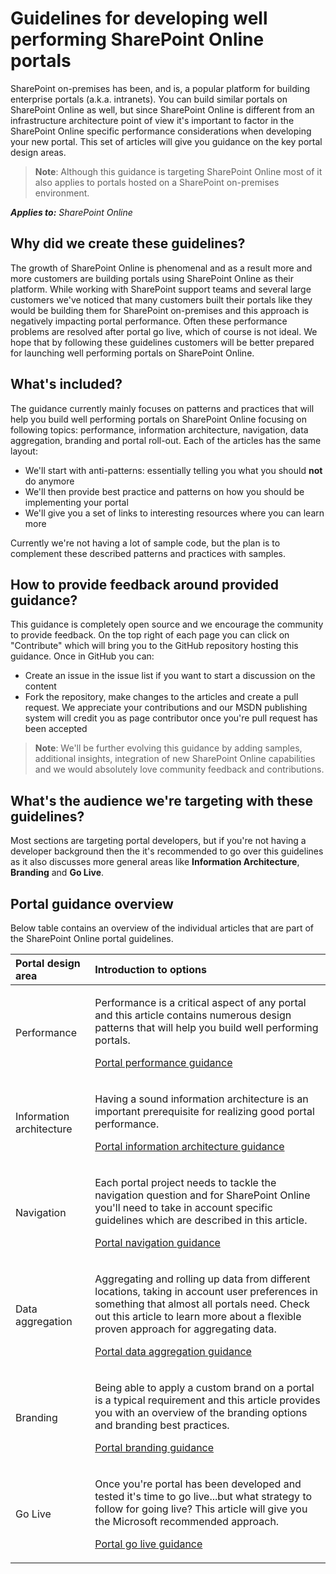 # Guidelines for developing well performing SharePoint Online portals

SharePoint on-premises has been, and is, a popular platform for building enterprise portals (a.k.a. intranets). You can build similar portals on SharePoint Online as well, but since SharePoint Online is different from an infrastructure architecture point of view it's important to factor in the SharePoint Online specific performance considerations when developing your new portal. This set of articles will give you guidance on the key portal design areas.

>**Note**:
>Although this guidance is targeting SharePoint Online most of it also applies to portals hosted on a SharePoint on-premises environment.

_**Applies to:** SharePoint Online_

## Why did we create these guidelines?
<a name="sectionSection0"> </a>
The growth of SharePoint Online is phenomenal and as a result more and more customers are building portals using SharePoint Online as their platform. While working with SharePoint support teams and several large customers we've noticed that many customers built their portals like they would be building them for SharePoint on-premises and this approach is negatively impacting portal performance. Often these performance problems are resolved after portal go live, which of course is not ideal. We hope that by following these guidelines customers will be better prepared for launching well performing portals on SharePoint Online.

## What's included?
The guidance currently mainly focuses on patterns and practices that will help you build well performing portals on SharePoint Online focusing on following topics: performance, information architecture, navigation, data aggregation, branding and portal roll-out. Each of the articles has the same layout:
- We'll start with anti-patterns: essentially telling you what you should **not** do anymore
- We'll then provide best practice and patterns on how you should be implementing your portal
- We'll give you a set of links to interesting resources where you can learn more

Currently we're not having a lot of sample code, but the plan is to complement these described patterns and practices with samples.

## How to provide feedback around provided guidance?
This guidance is completely open source and we encourage the community to provide feedback. On the top right of each page you can click on "Contribute" which will bring you to the GitHub repository hosting this guidance. Once in GitHub you can: 
- Create an issue in the issue list if you want to start a discussion on the content
- Fork the repository, make changes to the articles and create a pull request. We appreciate your contributions and our MSDN publishing system will credit you as page contributor once you're pull request has been accepted

>**Note**:
>We'll be further evolving this guidance by adding samples, additional insights, integration of new SharePoint Online capabilities and we would absolutely love community feedback and contributions.

## What's the audience we're targeting with these guidelines?
<a name="sectionSection1"> </a>
Most sections are targeting portal developers, but if you're not having a developer background then the it's recommended to go over this guidelines as it also discusses more general areas like **Information Architecture**, **Branding** and **Go Live**.

## Portal guidance overview
<a name="sectionSection2"> </a>
Below table contains an overview of the individual articles that are part of the SharePoint Online portal guidelines.

|**Portal design area**|**Introduction to options**|
|:-----|:-----|
|Performance|<p>Performance is a critical aspect of any portal and this article contains numerous design patterns that will help you build well performing portals.</p><p>[Portal performance guidance](portal-performance.md)</p>|
|Information architecture|<p>Having a sound information architecture is an important prerequisite for realizing good portal performance.</p><p>[Portal information architecture guidance](portal-information-architecture.md)</p>|
|Navigation|<p>Each portal project needs to tackle the navigation question and for SharePoint Online you'll need to take in account specific guidelines which are described in this article.</p><p>[Portal navigation guidance](portal-navigation.md)</p>|
|Data aggregation|<p>Aggregating and rolling up data from different locations, taking in account user preferences in something that almost all portals need. Check out this article to learn more about a flexible proven approach for aggregating data.</p><p>[Portal data aggregation guidance](portal-data-aggregation.md)</p>|
|Branding|<p>Being able to apply a custom brand on a portal is a typical requirement and this article provides you with an overview of the branding options and branding best practices.</p><p>[Portal branding guidance](portal-branding.md)</p>|
|Go Live|<p>Once you're portal has been developed and tested it's time to go live...but what strategy to follow for going live? This article will give you the Microsoft recommended approach.</p><p>[Portal go live guidance](portal-rollout.md)</p>|

